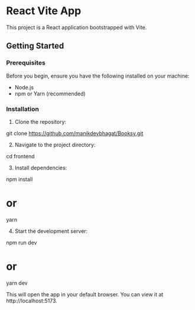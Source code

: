 # React Vite App

This project is a React application bootstrapped with Vite.


## Getting Started

### Prerequisites

Before you begin, ensure you have the following installed on your machine:

- Node.js
- npm or Yarn (recommended)

### Installation

1. Clone the repository:

git clone https://github.com/manikdevbhagat/Booksy.git

2. Navigate to the project directory:

cd frontend

3. Install dependencies:

npm install
# or
yarn

4. Start the development server:

npm run dev
# or
yarn dev

This will open the app in your default browser. You can view it at http://localhost:5173.